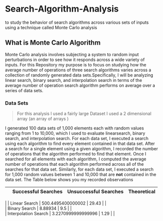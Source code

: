 # Search-Algorithm-Analysis
to study the behavior of search algorithms across various sets of inputs using a technique called Monte Carlo analysis

## What is Monte Carlo Algorithm 

Monte Carlo analysis involves subjecting a system to random input perturbations in order to see how it responds 
across a wide variety of inputs. For this Repository my purpose is to focus on studying how the average number of operations of three 
search algorithms varies across a collection of randomly generated data sets.Specifically, I will be analyzing 
linear search, binary search, and interpolation search in terms of the average number of operation search algorithm 
performs on average over a series of data sets.

### Data Sets 

> For this analysis I used a fairly large Dataset 
> I used a 2 dimensional array (an array of arrays )

I generated 100 data sets of 1,000 elements each with random values ranging from 1 to 10,000, which I used to evaluate linearsearch, binary search, and interpolation search. For each data set, I executed a search using each algorithm to find every 
element contained in that data set. After a search for a single element using a given algorithm, I recorded the number of operations that the algorithm performed to find that element. Once I searched for all elements with each algorithm, I computed the average number of operations that each algorithm performed 
across all of the searches for that data set. Similarly, for each data set, I executed a search for 1,000 random values between 1 and 10,000 that are **not** contained in the data set. The Table below shows you my recorded observations


|                      	|Successful Searches 	|Unsuccessful Searches 	| Theoretical 	    |  
|----------------------	|---------------------	|-----------------------	|-------------	|
|
|  Linear Search        | 500.4495400000002   	| 29.43                 	|             	|  
| Binary Search        	| 8.88934             	| 9.5                   	|             	|   
| Interpolation Search 	| 3.2270999999999996  	| 1.29                  	|             	|  